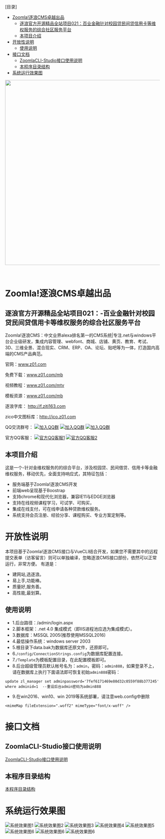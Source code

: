 [目录]

<!-- TOC -->

- [Zoomla!逐浪CMS卓越出品](#zoomla逐浪cms卓越出品)
  - [逐浪官方开源精品全站项目021：百业金融针对校园贷民间贷信用卡等维权服务的综合社区服务平台](#逐浪官方开源精品全站项目021-百业金融针对校园贷民间贷信用卡等维权服务的综合社区服务平台)
  - [本项目介绍](#本项目介绍)
- [开放性说明](#开放性说明)
  - [使用说明](#使用说明)
- [接口文档](#接口文档)
  - [ZoomlaCLI-Studio接口使用说明](#zoomlacli-studio接口使用说明)
  - [本程序目录结构](#本程序目录结构)
- [系统运行效果图](#系统运行效果图)

<!-- /TOC -->


<p align="center">
  <a href="http://www.z01.com/">
    <img src="https://code.z01.com/img/zoomla_logo.svg" width="600">
  </a>
</p>
<br>


# Zoomla!逐浪CMS卓越出品

## 逐浪官方开源精品全站项目021：-百业金融针对校园贷民间贷信用卡等维权服务的综合社区服务平台



Zoomla!逐浪CMS：中文业界alexa排名第一的CMS系统|专注.net与windows平台企业级研发，集成内容管理、webfont、商城、店铺、黄页、教育、考试、3D、三维全景、混合现实、CRM、ERP、OA、论坛、贴吧等为一体，打造国内高端的CMS产品典范。

官网：www.z01.com

免费下载：www.z01.com/mb

视频教程：www.z01.com/mtv

模板资源：www.z01.com/mb

逐浪字库： http://f.ziti163.com

zico中文图标库：http://ico.z01.com


QQ交流群号：
[![加入QQ群](https://img.shields.io/badge/一群-541450128-blue.svg?style=for-the-badge&logo=appveyor)](https://jq.qq.com/?_wv=1027&k=5qIayyX)  [![加入QQ群](https://img.shields.io/badge/二群-541450128-blue.svg?style=for-the-badge&logo=appveyor)](https://jq.qq.com/?_wv=1027&k=5Ephzpq)   [![加入QQ群](https://img.shields.io/badge/三群-601781959-blue.svg?style=for-the-badge&logo=appveyor)](https://jq.qq.com/?_wv=1027&k=50a28BK) 


官方QQ客服：
[![官方QQ客服1](https://img.shields.io/badge/官方QQ客服1-524979923-red.svg?style=for-the-badge&logo=appveyor)](http://wpa.qq.com/msgrd?v=3&uin=745151353&site=qq&menu=yes)  [![官方QQ客服2](https://img.shields.io/badge/官方QQ客服2-1799661890-red.svg?style=for-the-badge&logo=appveyor)](http://wpa.qq.com/msgrd?v=3&uin=1799661890&site=qq&menu=yes) 

## 本项目介绍

这是一个-针对金维权服务的的综合平台，涉及校园贷、民间借贷、信用卡等金融维权服务，移动优先，全面支持响应式，其特征包括：
- 服务端基于Zoomla!逐浪CMS开发
- 前端web呈现基于Boostrap 
- 支持chrome和现代化浏览器，兼容IE11与EDGE浏览器
- 支持在线视频课程学习，可试学、可购买，
- 集成在线支付，可在线申请各种贷款维权服务。
- 系统支持会员注册、经验分享、课程购买、专业方案定制等。


# 开放性说明
本项目基于Zoomla!逐浪CMS接口与VueCLI结合开发，如果您不需要其中的远程提交表单（访客留言）则可以单独编译，忽略逐浪CMS接口部份，依然可以正常运行，非常方便。
有道是：

- 建网站,选逐浪。
- 易上手,功能棒。
- 质量好,服务善。
- 高性能,最划算。

## 使用说明

- 1.后台路径：/admin/login.aspx
- 2.脚本框架：.net 4.0 集成模式（即IIS进程池应选为集成模式）。
- 3.数据库：MSSQL 2005(推荐使用MSSQL2016)
- 4.最低操作系统：windows server 2003
- 5.根目录下data.bak为数据库还原文件，还原即可。
- 6.`/config/ConnectionStrings.config`为数据库配置连接。
- 7.`/Template`为模板配置目录，在此配置模板即可。
- 8.后台超级管理员默认帐号名为：`admin`，密码：`admin888`，如果登录不上，请在数据库上执行下面语法即可恢复初始`admin888`密码：
```
update zl_manager set adminpassword='7fef6171469e80d32c0559f88b377245' where adminid=1  --重设后台admin密码为admin888
```
- 9.在win2016、win10、win 2019等系统部署，请注意web.config中删除
```
<mimeMap fileExtension=".woff2" mimeType="font/x-woff" />
```


# 接口文档
## ZoomlaCLI-Studio接口使用说明
 [ZoomlaCLI-Studio接口使用说明](源码与接口使用说明/ZoomlaCLI-Studio接口使用说明.md)
## 本程序目录结构
 [本程序目录结构](源码与接口使用说明/本程序目录结构.md)

# 系统运行效果图
![系统效果图1](demo-show-系统效果图/1.jpg)
![系统效果图2](demo-show-系统效果图/2.jpg)
![系统效果图3](demo-show-系统效果图/3.jpg)
![系统效果图4](demo-show-系统效果图/4.jpg)
![系统效果图5](demo-show-系统效果图/5.jpg)
![系统效果图6](demo-show-系统效果图/6.jpg)
![系统效果图6](demo-show-系统效果图/7.jpg)
![系统效果图6](demo-show-系统效果图/8.jpg)

